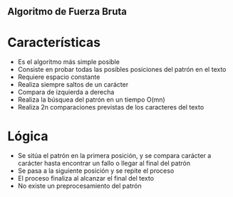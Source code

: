## Algoritmo de Fuerza Bruta

# Características

- Es el algoritmo más simple posible
- Consiste en probar todas las posibles posiciones del patrón en el texto
- Requiere espacio constante
- Realiza siempre saltos de un carácter
- Compara de izquierda a derecha
- Realiza la búsquea del patrón en un tiempo O(mn)
- Realiza 2n comparaciones previstas de los caracteres del texto

# Lógica

- Se sitúa el patrón en la primera posición, y se compara carácter a carácter hasta encontrar un fallo o llegar al final del patrón
- Se pasa a la siguiente posición y se repite el proceso
- El proceso finaliza al alcanzar el final del texto
- No existe un preprocesamiento del patrón
